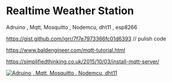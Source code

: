 # Realtime Weather Station
Adruino , Mqtt, Mosquitto , Nodemcu, dht11 , esp8266

https://gist.github.com/igrr/7f7e7973366fc01d6393 // pulish code
 
https://www.baldengineer.com/mqtt-tutorial.html
 
https://simplifiedthinking.co.uk/2015/10/03/install-mqtt-server/ 


[![Adruino , Mqtt, Mosquitto , Nodemcu, dht11](https://img.youtube.com/vi/ot8ZTpsdeJM/0.jpg)](https://www.youtube.com/watch?v=ot8ZTpsdeJM "Adruino , Mqtt, Mosquitto , Nodemcu, dht11")
